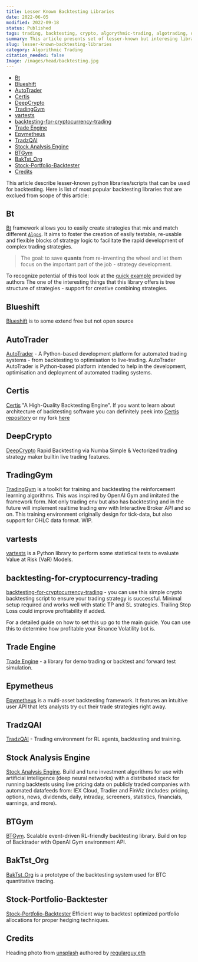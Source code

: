 ```yaml
---
title: Lesser Known Backtesting Libraries
date: 2022-06-05
modified: 2022-09-18
status: Published
tags: trading, backtesting, crypto, algorythmic-trading, algotrading, quant
summary: This article presents set of lesser-known but interesing libraries that can be used for backtesting trading strategies and trading algortithms in general.
slug: lesser-known-backtesting-libraries
category: Algorithmic Trading
citation_needed: false
Image: /images/head/backtesting.jpg
---
```


<!-- MarkdownTOC levels='2,3' autolink=True autoanchor=True -->

- [Bt](#bt)
- [Blueshift](#blueshift)
- [AutoTrader](#autotrader)
- [Certis](#certis)
- [DeepCrypto](#deepcrypto)
- [TradingGym](#tradinggym)
- [vartests](#vartests)
- [backtesting-for-cryptocurrency-trading](#backtesting-for-cryptocurrency-trading)
- [Trade Engine](#trade-engine)
- [Epymetheus](#epymetheus)
- [TradzQAI](#tradzqai)
- [Stock Analysis Engine](#stock-analysis-engine)
- [BTGym](#btgym)
- [BakTst_Org](#baktst_org)
- [Stock-Portfolio-Backtester](#stock-portfolio-backtester)
- [Credits](#credits)

<!-- /MarkdownTOC -->

This article describe lesser-known python libraries/scripts that can be used for backtesting. Here is list of most popular backtesting libraries that are exclued from scope of this article:



<a id="bt"></a>
## Bt
[Bt](https://github.com/pmorissette/bt) framework allows you to easily create strategies that mix and match different [`Algos`](https://pmorissette.github.io/bt/bt.html#bt.core.Algo "bt.core.Algo"). It aims to foster the creation of easily testable, re-usable and flexible blocks of strategy logic to facilitate the rapid development of complex trading strategies.

> The goal: to save **quants** from re-inventing the wheel and let them focus on the important part of the job - strategy development.


To recognize potential of this tool look at the [quick example](https://pmorissette.github.io/bt/#a-quick-example) provided by authors
The one of the interesting things that this library offers is tree structure of strategies - support for creative combining strategies.

<a id="blueshift"></a>
## Blueshift
[Blueshift](https://blueshift.quantinsti.com/docs/) is to some extend free but not open source

<a id="autotrader"></a>
## AutoTrader
[AutoTrader](https://kieran-mackle.github.io/AutoTrader/) - A Python-based development platform for automated trading systems - from backtesting to optimisation to live-trading.
AutoTrader AutoTrader is Python-based platform intended to help in the development, optimisation and deployment of automated trading systems.

<a id="certis"></a>
## Certis
[Certis](https://github.com/Yeachan-Heo/Certis) "A High-Quality Backtesting Engine". If you want to learn about architecture of backtesting software you can definitely peek into [Certis repository](https://github.com/Yeachan-Heo/Certis) or my fork [here](https://github.com/izikeros/Certis)


<a id="deepcrypto"></a>
## DeepCrypto
[DeepCrypto](https://github.com/Yeachan-Heo/DeepCrypto) Rapid Backtesting via Numba Simple & Vectorized trading strategy maker builtin live trading features.

<a id="tradinggym"></a>
## TradingGym
[TradingGym](https://github.com/Yvictor/TradingGym) is a toolkit for training and backtesting the reinforcement learning algorithms. This was inspired by OpenAI Gym and imitated the framework form. Not only trading env but also has backtesting and in the future will implement realtime trading env with Interactive Broker API and so on.
This training environment originally design for tick-data, but also support for OHLC data format. WIP.

<a id="vartests"></a>
## vartests
 [vartests](https://github.com/rafa-rod/vartests) is a Python library to perform some statistical tests to evaluate Value at Risk (VaR) Models.

<a id="backtesting-for-cryptocurrency-trading"></a>
## backtesting-for-cryptocurrency-trading
[backtesting-for-cryptocurrency-trading](https://github.com/CyberPunkMetalHead/backtesting-for-cryptocurrency-trading) - you can use this simple crypto backtesting script to ensure your trading strategy is successful. Minimal setup required and works well with static TP and SL strategies. Trailing Stop Loss could improve profitability if added.

For a detailed guide on how to set this up go to the main guide. You can use this to determine how profitable your Binance Volatility bot is.
<a id="trade-engine"></a>
## Trade Engine
[Trade Engine](https://github.com/xibalbas/trade-engine) - a library for demo trading or backtest and forward test simulation.

<a id="epymetheus"></a>
## Epymetheus
[Epymetheus](https://github.com/epymetheus/epymetheus) is a multi-asset backtesting framework. It features an intuitive user API that lets analysts try out their trade strategies right away.


<a id="tradzqai"></a>
## TradzQAI
[TradzQAI](https://github.com/kkuette/TradzQAI) - Trading environment for RL agents, backtesting and training.


<a id="stock-analysis-engine"></a>
## Stock Analysis Engine
[Stock Analysis Engine](https://github.com/AlgoTraders/stock-analysis-engine). Build and tune investment algorithms for use with artificial intelligence (deep neural networks) with a distributed stack for running backtests using live pricing data on publicly traded companies with automated datafeeds from: IEX Cloud, Tradier and FinViz (includes: pricing, options, news, dividends, daily, intraday, screeners, statistics, financials, earnings, and more).


<a id="btgym"></a>
## BTGym
[BTGym](https://github.com/Kismuz/btgym). Scalable event-driven RL-friendly backtesting library. Build on top of Backtrader with OpenAI Gym environment API.


<a id="baktst_org"></a>
## BakTst_Org
[BakTst_Org](https://github.com/xiaoyao153379/BakTst_Org) is a prototype of the backtesting system used for BTC quantitative trading.


<a id="stock-portfolio-backtester"></a>
## Stock-Portfolio-Backtester
[Stock-Portfolio-Backtester](https://github.com/faizancodes/Stock-Portfolio-Backtester)
Efficient way to backtest optimized portfolio allocations for proper hedging techniques.

<a id="credits"></a>
## Credits
Heading photo from [unsplash](https://unsplash.com/photos/InWI1lteYfU) authored by [regularguy.eth](https://unsplash.com/@moneyphotos)